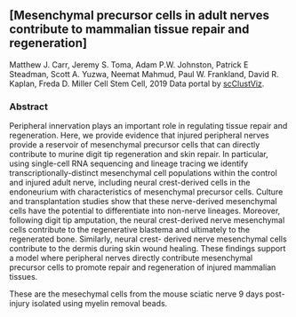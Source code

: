## [Mesenchymal precursor cells in adult nerves contribute to mammalian tissue repair and regeneration]
Matthew J. Carr, Jeremy S. Toma, Adam P.W. Johnston, Patrick E Steadman, Scott A. Yuzwa, Neemat Mahmud, Paul W. Frankland, David R. Kaplan, Freda D. Miller
Cell Stem Cell, 2019
Data portal by [scClustViz](https://baderlab.github.io/scClustViz). 
### Abstract
Peripheral innervation plays an important role in regulating tissue repair and
regeneration. Here, we provide evidence that injured peripheral nerves provide a
reservoir of mesenchymal precursor cells that can directly contribute to murine digit tip
regeneration and skin repair. In particular, using single-cell RNA sequencing and
lineage tracing we identify transcriptionally-distinct mesenchymal cell populations
within the control and injured adult nerve, including neural crest-derived cells in the
endoneurium with characteristics of mesenchymal precursor cells. Culture and
transplantation studies show that these nerve-derived mesenchymal cells have the
potential to differentiate into non-nerve lineages. Moreover, following digit tip
amputation, the neural crest-derived nerve mesenchymal cells contribute to the
regenerative blastema and ultimately to the regenerated bone. Similarly, neural crest-
derived nerve mesenchymal cells contribute to the dermis during skin wound healing.
These findings support a model where peripheral nerves directly contribute
mesenchymal precursor cells to promote repair and regeneration of injured mammalian
tissues.

These are the mesechymal cells from the mouse sciatic nerve 9 days post-injury isolated using myelin removal beads.
